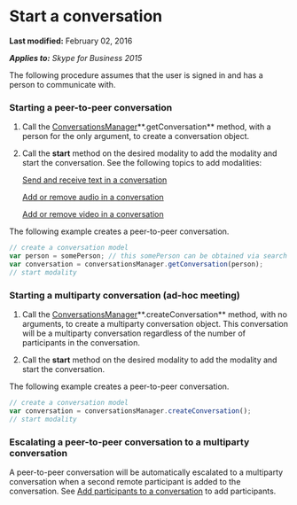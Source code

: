 
# Start a conversation

 **Last modified:** February 02, 2016

 _**Applies to:** Skype for Business 2015_

The following procedure assumes that the user is signed in and has a person to communicate with.


### Starting a peer-to-peer conversation


1. Call the [ConversationsManager](https://msdn.microsoft.com/en-us/library/office/dn962151(v=office.16).aspx)**.getConversation** method, with a person for the only argument, to create a conversation object.
    
2. Call the  **start** method on the desired modality to add the modality and start the conversation. See the following topics to add modalities:
    
    [Send and receive text in a conversation](SendReceiveText.md)  
    
    [Add or remove audio in a conversation](AddRemoveConversationAudio.md)  
    
    [Add or remove video in a conversation](AddRemoveConversationVideo.md)  
    
The following example creates a peer-to-peer conversation. 


```js
// create a conversation model
var person = somePerson; // this somePerson can be obtained via search or from persons list
var conversation = conversationsManager.getConversation(person);
// start modality

```


### Starting a multiparty conversation (ad-hoc meeting)


1. Call the [ConversationsManager](https://msdn.microsoft.com/en-us/library/office/dn962151(v=office.16).aspx)**.createConversation** method, with no arguments, to create a multiparty conversation object. This conversation will be a multiparty conversation regardless of the number of participants in the conversation.
    
2. Call the  **start** method on the desired modality to add the modality and start the conversation.
    
The following example creates a peer-to-peer conversation. 



```js
// create a conversation model
var conversation = conversationsManager.createConversation();
// start modality

```


### Escalating a peer-to-peer conversation to a multiparty conversation


A peer-to-peer conversation will be automatically escalated to a multiparty conversation when a second remote participant is added to the conversation. See [Add participants to a conversation](AddParticipants.md) to add participants.
    
